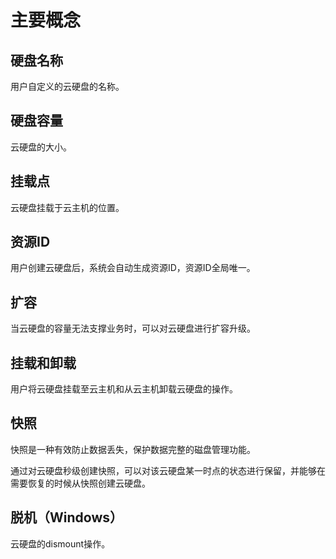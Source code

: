 # 主要概念



## 硬盘名称

用户自定义的云硬盘的名称。

## 硬盘容量

云硬盘的大小。

## 挂载点

云硬盘挂载于云主机的位置。

## 资源ID

用户创建云硬盘后，系统会自动生成资源ID，资源ID全局唯一。

## 扩容

当云硬盘的容量无法支撑业务时，可以对云硬盘进行扩容升级。

## 挂载和卸载

用户将云硬盘挂载至云主机和从云主机卸载云硬盘的操作。

## 快照

快照是一种有效防止数据丢失，保护数据完整的磁盘管理功能。

通过对云硬盘秒级创建快照，可以对该云硬盘某一时点的状态进行保留，并能够在需要恢复的时候从快照创建云硬盘。

## 脱机（Windows）

云硬盘的dismount操作。
